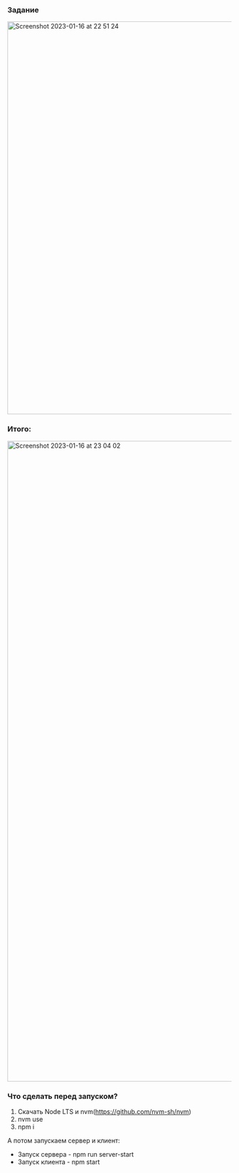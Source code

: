### Задание

<img width="883" alt="Screenshot 2023-01-16 at 22 51 24" src="https://user-images.githubusercontent.com/57917516/212758220-90480f82-5fc2-4831-ae39-b58b47ee82a6.png">


### Итого:

<img width="1440" alt="Screenshot 2023-01-16 at 23 04 02" src="https://user-images.githubusercontent.com/57917516/212758235-4f0945e4-c81a-48a3-bb76-7434a6af1325.png">


### Что сделать перед запуском?

1) Скачать Node LTS и nvm(<https://github.com/nvm-sh/nvm>)
2) nvm use
3) npm i

А потом запускаем сервер и клиент:
* Запуск сервера - npm run server-start
* Запуск клиента - npm start
